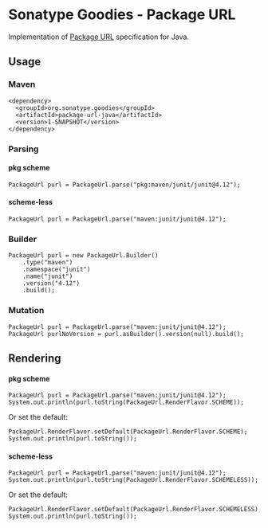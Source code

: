 # Sonatype Goodies - Package URL

Implementation of [Package URL](https://github.com/package-url/purl-spec) specification for Java.

## Usage

### Maven

    <dependency>
      <groupId>org.sonatype.goodies</groupId>
      <artifactId>package-url-java</artifactId>
      <version>1-SNAPSHOT</version>
    </dependency>

### Parsing

#### pkg scheme

    PackageUrl purl = PackageUrl.parse("pkg:maven/junit/junit@4.12");

#### scheme-less

    PackageUrl purl = PackageUrl.parse("maven:junit/junit@4.12");

### Builder

    PackageUrl purl = new PackageUrl.Builder()
        .type("maven")
        .namespace("junit")
        .name("junit")
        .version("4.12")
        .build();

### Mutation
    
    PackageUrl purl = PackageUrl.parse("maven:junit/junit@4.12");
    PackageUrl purlNoVersion = purl.asBuilder().version(null).build();

## Rendering

#### pkg scheme
    
    PackageUrl purl = PackageUrl.parse("maven:junit/junit@4.12");
    System.out.println(purl.toString(PackageUrl.RenderFlavor.SCHEME));

Or set the default:

    PackageUrl.RenderFlavor.setDefault(PackageUrl.RenderFlavor.SCHEME);
    System.out.println(purl.toString());
    
#### scheme-less

    PackageUrl purl = PackageUrl.parse("maven:junit/junit@4.12");
    System.out.println(purl.toString(PackageUrl.RenderFlavor.SCHEMELESS));

Or set the default:

    PackageUrl.RenderFlavor.setDefault(PackageUrl.RenderFlavor.SCHEMELESS);
    System.out.println(purl.toString());
